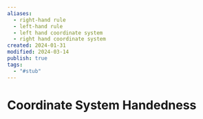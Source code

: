 ```yaml
---
aliases:
  - right-hand rule
  - left-hand rule
  - left hand coordinate system
  - right hand coordinate system
created: 2024-01-31
modified: 2024-03-14
publish: true
tags:
  - "#stub"
---
```


# Coordinate System Handedness